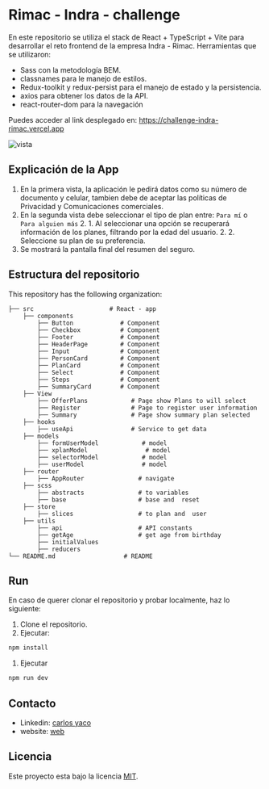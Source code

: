 # Rimac - Indra - challenge

En este repositorio se utiliza el stack de React + TypeScript + Vite para desarrollar el reto frontend de la empresa Indra - Rimac.
Herramientas que se utilizaron:
- Sass con la metodología BEM.
- classnames para le manejo de estilos.
- Redux-toolkit y redux-persist para el manejo de estado y la persistencia.
- axios para obtener los datos de la API.
- react-router-dom para la navegación

Puedes acceder al link desplegado en: https://challenge-indra-rimac.vercel.app

![vista ](https://github.com/yacodev/challenge-indra/assets/6935006/430d8678-65ef-4c73-bf36-3af0258707eb)
## Explicación de la App

1. En la primera vista, la aplicación le pedirá datos como su número de documento y celular, tambien debe de aceptar las políticas de Privacidad y Comunicaciones comerciales.
2. En la segunda vista debe seleccionar el tipo de plan entre: `Para mí` o `Para alguien más`
   2. 1. Al seleccionar una opción se recuperará información de los planes, filtrando por la edad del usuario.
   2. 2. Seleccione su plan de su preferencia.
3. Se mostrará la pantalla final del resumen del seguro.


## Estructura del repositorio

This repository has the following  organization:

    ├── src                     # React - app
        ├── components
            ├── Button             # Component
            ├── Checkbox           # Component
            ├── Footer             # Component
            ├── HeaderPage         # Component
            ├── Input              # Component
            ├── PersonCard         # Component
            ├── PlanCard           # Component
            ├── Select             # Component
            ├── Steps              # Component
            ├── SummaryCard        # Component
        ├── View
            ├── OfferPlans            # Page show Plans to will select
            ├── Register              # Page to register user information
            ├── Summary               # Page show summary plan selected
        ├── hooks
            ├── useApi                # Service to get data
        ├── models
            ├── formUserModel            # model
            ├── xplanModel                # model
            ├── selectorModel            # model
            ├── userModel                # model
        ├── router
            ├── AppRouter               # navigate
        ├── scss
            ├── abstracts               # to variables
            ├── base                    # base and  reset
        ├── store
            ├── slices                  # to plan and  user
        ├── utils
            ├── api                     # API constants
            ├── getAge                  # get age from birthday
            ├── initialValues           
            ├── reducers                
    └── README.md                   # README

## Run

En caso de querer clonar el repositorio y probar localmente, haz lo siguiente:

1. Clone el repositorio.
2. Ejecutar:

```bash
npm install
```

1. Ejecutar

```bash
npm run dev
```

## Contacto
* Linkedin: [carlos yaco](https://www.linkedin.com/in/carlos-yaco-tincusi/)
* website: [web](https://carlosyaco.com)

##  Licencia
Este proyecto esta bajo la licencia [MIT](/LICENCE).
